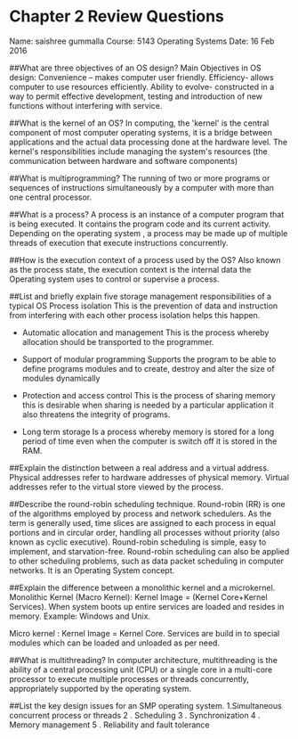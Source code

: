 # Chapter 2 Review Questions
Name: saishree gummalla
Course: 5143 Operating Systems
Date: 16 Feb 2016

##What are three objectives of an OS design?
Main Objectives in OS design:
Convenience – makes computer user friendly.
Efficiency- allows computer to use resources efficiently.
Ability to evolve- constructed in a way to permit effective development, testing and introduction of new functions without interfering with service. 

##What is the kernel of an OS?
In computing, the 'kernel' is the central component of most computer operating systems, it is a bridge between applications and the actual data processing done at the hardware level. The kernel's responsibilities include managing the system's resources (the communication between hardware and software components)

##What is multiprogramming?
The running of two or more programs or sequences of instructions simultaneously by a computer with more than one central processor.

##What is a process?
A process is an instance of a computer program that is being executed. It contains the program code and its current activity. Depending on the operating system , a process may be made up of multiple threads of execution that execute instructions concurrently.

##How is the execution context of a process used by the OS?
Also known as the process state, the execution context is the internal data the Operating system uses to control or supervise a process.

##List and briefly explain five storage management responsibilities of a typical OS
 Process isolation
This is the prevention of data and instruction from interfering with each other process isolation helps this happen.

* Automatic allocation and management
This is the process whereby allocation should be transported to the programmer.

* Support of modular programming
Supports the program to be able to define programs modules and to create, destroy and alter the size of modules dynamically

* Protection and access control
This is the process of sharing memory this is desirable when sharing is needed by a particular application it also threatens the integrity of programs.

* Long term storage
Is a process whereby memory is stored for a long period of time even when the computer is switch off it is stored in the RAM.

##Explain the distinction between a real address and a virtual address.
Physical addresses refer to hardware addresses of physical memory.
Virtual addresses refer to the virtual store viewed by the process.

##Describe the round-robin scheduling technique.
Round-robin (RR) is one of the algorithms employed by process and network schedulers. As the term is generally used, time slices are assigned to each process in equal portions and in circular order, handling all processes without priority (also known as cyclic executive). Round-robin scheduling is simple, easy to implement, and starvation-free. Round-robin scheduling can also be applied to other scheduling problems, such as data packet scheduling in computer networks. It is an Operating System concept.

##Explain the difference between a monolithic kernel and a microkernel.
Monolithic Kernel (Macro Kernel): Kernel Image = (Kernel Core+Kernel Services). When system boots up entire services  are loaded and resides in memory.
Example: Windows and Unix.

Micro kernel : Kernel Image = Kernel Core. Services are build in to special modules which can be loaded and unloaded as per need.

##What is multithreading?
In computer architecture, multithreading is the ability of a central processing unit (CPU) or a single core in a multi-core processor to execute multiple processes or threads concurrently, appropriately supported by the operating system.

##List the key design issues for an SMP operating system.
1.Simultaneous concurrent process or threads 
2 . Scheduling 
3 . Synchronization
4 . Memory management 
5 . Reliability and fault tolerance
